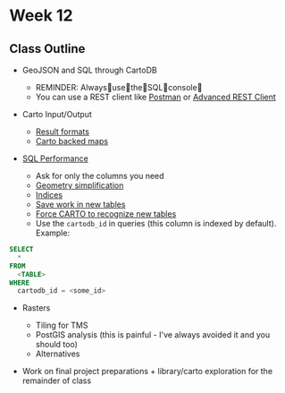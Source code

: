 # Week 12

## Class Outline

- GeoJSON and SQL through CartoDB
  - REMINDER: Always:clap:use:clap:the:clap:SQL:clap:console:clap:
  - You can use a REST client like
    [Postman](https://www.getpostman.com/) or [Advanced REST
Client](https://chrome.google.com/webstore/detail/advanced-rest-client/hgmloofddffdnphfgcellkdfbfbjeloo?hl=en-US)

- Carto Input/Output
  - [Result formats](https://carto.com/docs/carto-engine/sql-api/making-calls#response-formats)
  - [Carto backed maps](examples/carto)

- [SQL Performance](https://carto.com/docs/carto-engine/sql-api/query-optimizations)
  - Ask for only the columns you need
  - [Geometry simplification](http://www.postgis.org/docs/ST_Simplify.html)
  - [Indices](http://revenant.ca/www/postgis/workshop/indexing.html)
  - [Save work in new tables](https://www.postgresql.org/docs/8.2/static/sql-createtableas.html)
  - [Force CARTO to recognize new tables](https://carto.com/docs/carto-engine/sql-api/creating-tables/)
  - Use the `cartodb_id` in queries (this column is indexed by default). Example:
```SQL
SELECT
  *
FROM
  <TABLE>
WHERE
  cartodb_id = <some_id>
```

- Rasters
  - Tiling for TMS
  - PostGIS analysis (this is painful - I've always avoided it and you should too)
  - Alternatives

- Work on final project preparations + library/carto exploration for the remainder of class

